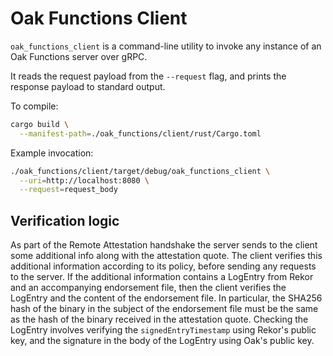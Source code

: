 # Oak Functions Client

`oak_functions_client` is a command-line utility to invoke any instance of an
Oak Functions server over gRPC.

It reads the request payload from the `--request` flag, and prints the response
payload to standard output.

To compile:

```sh
cargo build \
  --manifest-path=./oak_functions/client/rust/Cargo.toml
```

Example invocation:

```sh
./oak_functions/client/target/debug/oak_functions_client \
  --uri=http://localhost:8080 \
  --request=request_body
```

## Verification logic

As part of the Remote Attestation handshake the server sends to the client some
additional info along with the attestation quote. The client verifies this
additional information according to its policy, before sending any requests to
the server. If the additional information contains a LogEntry from Rekor and an
accompanying endorsement file, then the client verifies the LogEntry and the
content of the endorsement file. In particular, the SHA256 hash of the binary in
the subject of the endorsement file must be the same as the hash of the binary
received in the attestation quote. Checking the LogEntry involves verifying the
`signedEntryTimestamp` using Rekor's public key, and the signature in the body
of the LogEntry using Oak's public key.
